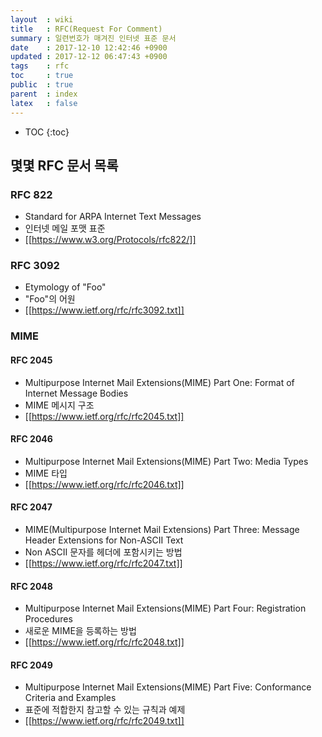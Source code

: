 ```yaml
---
layout  : wiki
title   : RFC(Request For Comment)
summary : 일련번호가 매겨진 인터넷 표준 문서
date    : 2017-12-10 12:42:46 +0900
updated : 2017-12-12 06:47:43 +0900
tags    : rfc
toc     : true
public  : true
parent  : index
latex   : false
---
```

* TOC
{:toc}

## 몇몇 RFC 문서 목록

### RFC 822

* Standard for ARPA Internet Text Messages
* 인터넷 메일 포맷 표준
* [[https://www.w3.org/Protocols/rfc822/]]

### RFC 3092

* Etymology of "Foo"
* "Foo"의 어원
* [[https://www.ietf.org/rfc/rfc3092.txt]]

### MIME

#### RFC 2045

* Multipurpose Internet Mail Extensions(MIME) Part One: Format of Internet Message Bodies
* MIME 메시지 구조
* [[https://www.ietf.org/rfc/rfc2045.txt]]

#### RFC 2046

* Multipurpose Internet Mail Extensions(MIME) Part Two: Media Types
* MIME 타입
* [[https://www.ietf.org/rfc/rfc2046.txt]]

#### RFC 2047

* MIME(Multipurpose Internet Mail Extensions) Part Three: Message Header Extensions for Non-ASCII Text
* Non ASCII 문자를 헤더에 포함시키는 방법
* [[https://www.ietf.org/rfc/rfc2047.txt]]

#### RFC 2048

* Multipurpose Internet Mail Extensions(MIME) Part Four: Registration Procedures
* 새로운 MIME을 등록하는 방법
* [[https://www.ietf.org/rfc/rfc2048.txt]]

#### RFC 2049

* Multipurpose Internet Mail Extensions(MIME) Part Five: Conformance Criteria and Examples
* 표준에 적합한지 참고할 수 있는 규칙과 예제
* [[https://www.ietf.org/rfc/rfc2049.txt]]
